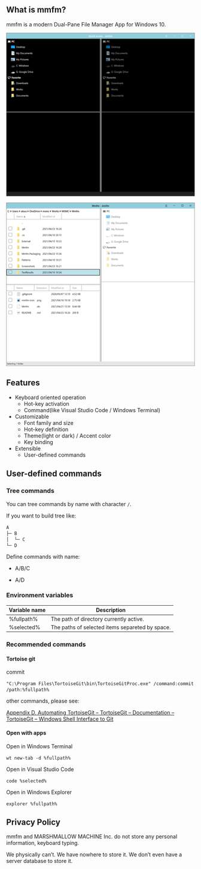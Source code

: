 ## What is mmfm?

mmfm is a modern Dual-Pane File Manager App for Windows 10.

![](assets/screenshots/main1.PNG) 

![](assets/screenshots/light-theme-main.png)

## Features

- Keyboard oriented operation
  - Hot-key activation
  - Command(like Visual Studio Code / Windows Terminal)
- Customizable
  - Font family and size
  - Hot-key definition
  - Theme(light or dark) / Accent color
  - Key binding
- Extensible
  - User-defined commands 

## User-defined commands

### Tree commands

You can tree commands by name with character `/`.

If you want to build tree like:

```
A
├─ B
│  └─ C
└─ D
```

Define commands with name:

- A/B/C

- A/D

### Environment variables

| Variable name | Description                                     |
| ------------- | ----------------------------------------------- |
| %fullpath%    | The path of directory currently active.         |
| %selected%    | The paths of selected items separeted by space. |

### Recommended commands

#### Tortoise git

commit

```
"C:\Program Files\TortoiseGit\bin\TortoiseGitProc.exe" /command:commit /path:%fullpath%
```

other commands, please see:

[Appendix D. Automating TortoiseGit – TortoiseGit – Documentation – TortoiseGit – Windows Shell Interface to Git](https://tortoisegit.org/docs/tortoisegit/tgit-automation.html)

#### Open with apps

Open in Windows Terminal

```
wt new-tab -d %fullpath%
```

Open in Visual Studio Code

```
code %selected%
```

Open in Windows Explorer

```
explorer %fullpath%
```

## Privacy Policy

mmfm and MARSHMALLOW MACHINE Inc. do not store any personal information, keyboard typing.

We physically can’t.  We have nowhere to store it.  We don’t even have a server database to store it. 

